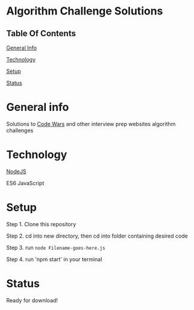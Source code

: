 # Algorithm Challenge Solutions

## Table Of Contents

[General Info](#general-info)

[Technology](#technology)

[Setup](#setup)

[Status](#status) 

# General info

Solutions to [Code Wars](https://www.codewars.com) and other interview prep websites algorithm challenges

# Technology

[NodeJS](https://nodejs.org/en/)

ES6 JavaScript

# Setup

Step 1. Clone this repository

Step 2. cd into new directory, then cd into folder containing desired code 

Step 3. run `node Filename-goes-here.js` 


Step 4. run 'npm start' in your terminal 

# Status

Ready for download!
